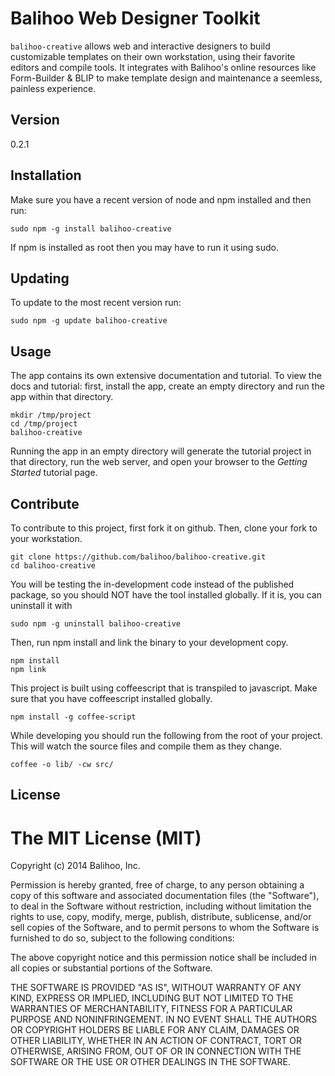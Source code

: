Balihoo Web Designer Toolkit 
============================

`balihoo-creative` allows web and interactive designers to build customizable templates
on their own workstation, using their favorite editors and compile tools. It integrates
with Balihoo's online resources like Form-Builder & BLIP to make template design and
maintenance a seemless, painless experience.

## Version
0.2.1

## Installation
  Make sure you have a recent version of node and npm installed and
  then run:
  ```shellscript
  sudo npm -g install balihoo-creative
  ```
  If npm is installed as root then you may have to run it using sudo.

## Updating
  To update to the most recent version run:
  ```shellscript
  sudo npm -g update balihoo-creative
  ```

## Usage

  The app contains its own extensive documentation and tutorial. To view the docs
  and tutorial: first, install the app, create an empty directory and run the app
  within that directory.
  ```shellscript
  mkdir /tmp/project
  cd /tmp/project
  balihoo-creative
  ```
  Running the app in an empty directory will generate the tutorial project in that
  directory, run the web server, and open your browser to the *Getting Started*
  tutorial page.

## Contribute

  To contribute to this project, first fork it on github. Then, clone your fork to
  your workstation.
  ```shellscript
  git clone https://github.com/balihoo/balihoo-creative.git
  cd balihoo-creative
  ```
  
  You will be testing the in-development code instead of the published package, so you should NOT have the tool installed globally.  If it is, you can uninstall it with
  ```shellscript
  sudo npm -g uninstall balihoo-creative
  ```

  Then, run npm install and link the binary to your development copy.
  ```shellscript
  npm install
  npm link
  ```

  This project is built using coffeescript that is transpiled to javascript.
  Make sure that you have coffeescript installed globally.
  ```shellscript
  npm install -g coffee-script
  ```
  While developing you should run the following from the root of your project.
  This will watch the source files and compile them as they change.
  ```shellscript
  coffee -o lib/ -cw src/
  ```

## License

The MIT License (MIT)
=====================

Copyright (c) 2014 Balihoo, Inc.

Permission is hereby granted, free of charge, to any person obtaining a copy
of this software and associated documentation files (the "Software"), to deal
in the Software without restriction, including without limitation the rights
to use, copy, modify, merge, publish, distribute, sublicense, and/or sell
copies of the Software, and to permit persons to whom the Software is
furnished to do so, subject to the following conditions:

The above copyright notice and this permission notice shall be included in
all copies or substantial portions of the Software.

THE SOFTWARE IS PROVIDED "AS IS", WITHOUT WARRANTY OF ANY KIND, EXPRESS OR
IMPLIED, INCLUDING BUT NOT LIMITED TO THE WARRANTIES OF MERCHANTABILITY,
FITNESS FOR A PARTICULAR PURPOSE AND NONINFRINGEMENT. IN NO EVENT SHALL THE
AUTHORS OR COPYRIGHT HOLDERS BE LIABLE FOR ANY CLAIM, DAMAGES OR OTHER
LIABILITY, WHETHER IN AN ACTION OF CONTRACT, TORT OR OTHERWISE, ARISING FROM,
OUT OF OR IN CONNECTION WITH THE SOFTWARE OR THE USE OR OTHER DEALINGS IN
THE SOFTWARE.

